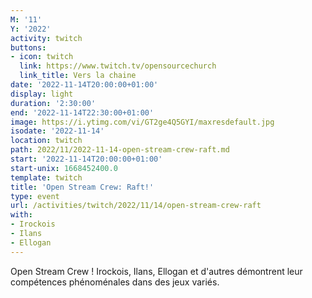 ```yaml
---
M: '11'
Y: '2022'
activity: twitch
buttons:
- icon: twitch
  link: https://www.twitch.tv/opensourcechurch
  link_title: Vers la chaine
date: '2022-11-14T20:00:00+01:00'
display: light
duration: '2:30:00'
end: '2022-11-14T22:30:00+01:00'
image: https://i.ytimg.com/vi/GT2ge4Q5GYI/maxresdefault.jpg
isodate: '2022-11-14'
location: twitch
path: 2022/11/2022-11-14-open-stream-crew-raft.md
start: '2022-11-14T20:00:00+01:00'
start-unix: 1668452400.0
template: twitch
title: 'Open Stream Crew: Raft!'
type: event
url: /activities/twitch/2022/11/14/open-stream-crew-raft
with:
- Irockois
- Ilans
- Ellogan
---
```

Open Stream Crew ! Irockois, Ilans, Ellogan et d'autres démontrent leur compétences phénoménales dans des jeux variés.